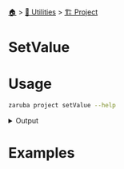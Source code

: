<!--startTocHeader-->
[🏠](../../README.md) > [🔧 Utilities](../README.md) > [🏗️ Project](README.md)
# SetValue
<!--endTocHeader-->

# Usage


```bash
zaruba project setValue --help
```
 
<details>
<summary>Output</summary>
 
```````
Set project value

Usage:
  zaruba project setValue <key> <value> [projectFile] [flags]

Flags:
  -h, --help   help for setValue
```````
</details>


# Examples



<!--startTocSubtopic-->

<!--endTocSubtopic-->